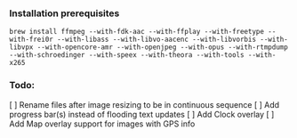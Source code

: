 
### Installation prerequisites

```
brew install ffmpeg --with-fdk-aac --with-ffplay --with-freetype --with-frei0r --with-libass --with-libvo-aacenc --with-libvorbis --with-libvpx --with-opencore-amr --with-openjpeg --with-opus --with-rtmpdump --with-schroedinger --with-speex --with-theora --with-tools --with-x265
```

### Todo:

 [ ] Rename files after image resizing to be in continuous sequence
 [ ] Add progress bar(s) instead of flooding text updates
 [ ] Add Clock overlay
 [ ] Add Map overlay support for images with GPS info
